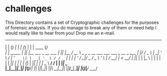# challenges
This Directory contains a set of Cryptographic challenges for the purposes of forensic analysis.
If you do manage to break any of them or need help I would really like to hear from you! Drop me an e-mail.
  _        _ _   _                     _ _   _                                               _     
 | |      (_) | | |                   (_) | | |      ____                                   (_)    
 | | _____ _| |_| |__    ___ _ __ ___  _| |_| |__   / __ \ _   _ _ __  ___  ___  ___ _ __    _ ___ 
 | |/ / _ \ | __| '_ \  / __| '_ ` _ \| | __| '_ \ / / _` | | | | '_ \/ __|/ _ \/ _ \ '_ \  | / __|
 |   <  __/ | |_| | | |_\__ \ | | | | | | |_| | | | | (_| | |_| | | | \__ \  __/  __/ | | |_| \__ \
 |_|\_\___|_|\__|_| |_(_)___/_| |_| |_|_|\__|_| |_|\ \__,_|\__,_|_| |_|___/\___|\___|_| |_(_)_|___/
                                                    \____/                                         
